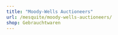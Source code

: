 ```yaml
---
title: "Moody-Wells Auctioneers"
url: /mesquite/moody-wells-auctioneers/
shop: Gebrauchtwaren
---
```

